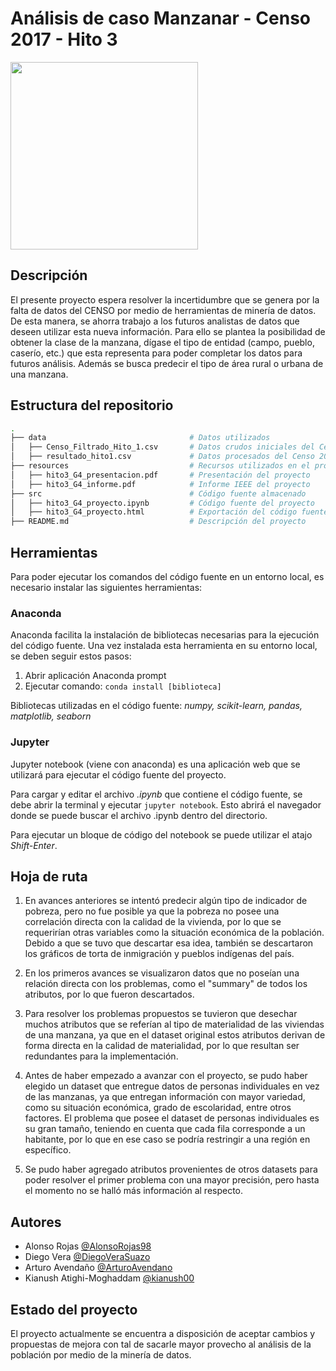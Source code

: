 # Análisis de caso Manzanar - Censo 2017 - Hito 3
<img src="https://upload.wikimedia.org/wikipedia/commons/4/46/Censo_2017.png" width=300>

## Descripción
El presente proyecto espera resolver la incertidumbre que se genera por la falta de datos del CENSO por medio de herramientas de minería de datos. De esta manera, se ahorra trabajo a los futuros analistas de datos que deseen utilizar esta nueva información. Para ello se plantea la posibilidad de obtener la clase de la manzana, dígase el tipo de entidad (campo, pueblo, caserío, etc.) que esta representa para poder completar los datos para futuros análisis. Además se busca predecir el tipo de área rural o urbana de una manzana.


## Estructura del repositorio
```bash
.
├── data                                # Datos utilizados
│   ├── Censo_Filtrado_Hito_1.csv       # Datos crudos iniciales del Censo 2017
│   ├── resultado_hito1.csv             # Datos procesados del Censo 2017
├── resources                           # Recursos utilizados en el proyecto
│   ├── hito3_G4_presentacion.pdf       # Presentación del proyecto
│   ├── hito3_G4_informe.pdf            # Informe IEEE del proyecto
├── src                                 # Código fuente almacenado
│   ├── hito3_G4_proyecto.ipynb         # Código fuente del proyecto
│   ├── hito3_G4_proyecto.html          # Exportación del código fuente
├── README.md                           # Descripción del proyecto
```

## Herramientas

Para poder ejecutar los comandos del código fuente en un entorno local, es necesario instalar las siguientes herramientas:

### Anaconda
Anaconda facilita la instalación de bibliotecas necesarias para la ejecución del código fuente. Una vez instalada esta herramienta en su entorno local, se deben seguir estos pasos:

 1. Abrir aplicación Anaconda prompt
 2. Ejecutar comando: ```conda install [biblioteca]```

Bibliotecas utilizadas en el código fuente: *numpy, scikit-learn, pandas, matplotlib, seaborn*

### Jupyter
Jupyter notebook (viene con anaconda) es una aplicación web que se utilizará para ejecutar el código fuente del proyecto.

Para cargar y editar el archivo *.ipynb* que contiene el código fuente, se debe abrir la terminal y ejecutar ```jupyter notebook```. Esto abrirá el navegador donde se puede buscar el archivo .ipynb dentro del directorio. 

Para ejecutar un bloque de código del notebook se puede utilizar el atajo *Shift-Enter*.


## Hoja de ruta
1. En avances anteriores se intentó predecir algún tipo de indicador de pobreza, pero no fue posible ya que la pobreza no posee una correlación directa con la calidad de la vivienda, por lo que se requerirían otras variables como la situación económica de la población. Debido a que se tuvo que descartar esa idea, también se descartaron los gráficos de torta de inmigración y pueblos indígenas del país.

2. En los primeros avances se visualizaron datos que no poseían una relación directa con los problemas, como el "summary" de todos los atributos, por lo que fueron descartados.

3. Para resolver los problemas propuestos se tuvieron que desechar muchos atributos que se referían al tipo de materialidad de las viviendas de una manzana, ya que en el dataset original estos atributos derivan de forma directa en la calidad de materialidad, por lo que resultan ser redundantes para la implementación.

4. Antes de haber empezado a avanzar con el proyecto, se pudo haber elegido un dataset que entregue datos de personas individuales en vez de las manzanas, ya que entregan información con mayor variedad, como su situación económica, grado de escolaridad, entre otros factores. El problema que posee el dataset de personas individuales es su gran tamaño, teniendo en cuenta que cada fila corresponde a un habitante, por lo que en ese caso se podría restringir a una región en específico.

5. Se pudo haber agregado atributos provenientes de otros datasets para poder resolver el primer problema con una mayor precisión, pero hasta el momento no se halló más información al respecto.

## Autores
- Alonso Rojas [@AlonsoRojas98](https://gitlab.com/AlonsoRojas_98)
- Diego Vera [@DiegoVeraSuazo](https://github.com/DiegoVeraSuazo)
- Arturo Avendaño [@ArturoAvendano](https://github.com/ArturoAvendano)
- Kianush Atighi-Moghaddam [@kianush00](https://github.com/kianush00)

## Estado del proyecto
El proyecto actualmente se encuentra a disposición de aceptar cambios y propuestas de mejora con tal de sacarle mayor provecho al análisis de la población por medio de la minería de datos.
